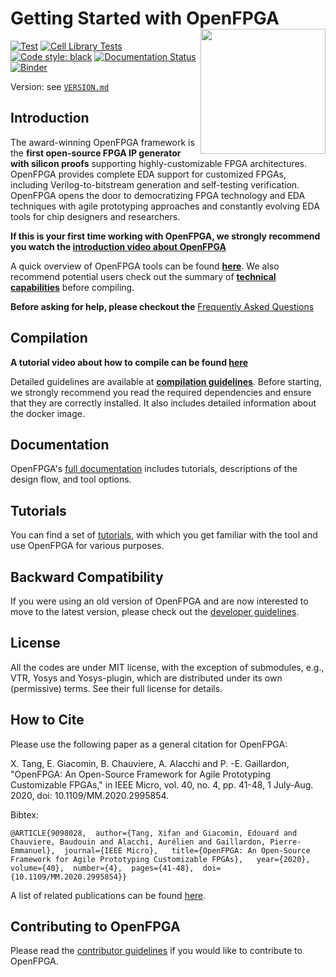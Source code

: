 # Getting Started with OpenFPGA <img src="./docs/source/overview/figures/OpenFPGA_logo.png" width="200" align="right">
[![Test](https://github.com/lnis-uofu/OpenFPGA/actions/workflows/build.yml/badge.svg)](https://github.com/lnis-uofu/OpenFPGA/actions/workflows/build.yml)
[![Cell Library Tests](https://github.com/lnis-uofu/OpenFPGA/actions/workflows/cell_lib_test.yml/badge.svg)](https://github.com/lnis-uofu/OpenFPGA/actions/workflows/cell_lib_test.yml)
[![Code style: black](https://img.shields.io/badge/code%20style-black-000000.svg)](https://github.com/psf/black)
[![Documentation Status](https://readthedocs.org/projects/openfpga/badge/?version=master)](https://openfpga.readthedocs.io/en/master/?badge=master)
[![Binder](https://mybinder.org/badge_logo.svg)](https://mybinder.org/v2/gh/Lucaz97/OpenFPGA/tree/efpga_redaction?urlpath=vscode)

Version: see [`VERSION.md`](VERSION.md)

## Introduction

The award-winning OpenFPGA framework is the **first open-source FPGA IP generator with silicon proofs** supporting highly-customizable FPGA architectures. OpenFPGA provides complete EDA support for customized FPGAs, including Verilog-to-bitstream generation and self-testing verification. OpenFPGA opens the door to democratizing FPGA technology and EDA techniques with agile prototyping approaches and constantly evolving EDA tools for chip designers and researchers.

**If this is your first time working with OpenFPGA, we strongly **recommend you watch the** [introduction video about OpenFPGA](https://youtu.be/ocODUGcYGqo)**

A quick overview of OpenFPGA tools can be found [**here**](https://openfpga.readthedocs.io/en/master/tutorials/getting_started/tools/).
We also recommend potential users check out the summary of [**technical capabilities**](https://openfpga.readthedocs.io/en/master/overview/tech_highlights/#) before compiling.

**Before asking for help, please checkout the** [Frequently Asked Questions](https://github.com/lnis-uofu/OpenFPGA/discussions/937)

## Compilation

**A tutorial **video about **how to compile** can be** found [here](https://youtu.be/F9sMRmDewM0)**

Detailed guidelines are available at [**compilation guidelines**](https://openfpga.readthedocs.io/en/master/tutorials/getting_started/compile/).
Before starting, we strongly recommend you read the required dependencies and ensure that they are correctly installed.
It also includes detailed information about the docker image.

## Documentation

OpenFPGA's [full documentation](https://openfpga.readthedocs.io/en/master/) includes tutorials, descriptions of the design flow, and tool options.

## Tutorials

You can find a set of [tutorials](https://openfpga.readthedocs.io/en/master/tutorials/), with which you get familiar with the tool and use OpenFPGA for various purposes.

## Backward Compatibility

If you were using an old version of OpenFPGA and are now interested to move to the latest version, please check out the [developer guidelines](https://openfpga.readthedocs.io/en/master/dev_manual/back_compatibile).

## License

All the codes are under MIT license, with the exception of submodules, e.g., VTR, Yosys and Yosys-plugin, which are distributed under its own (permissive) terms. See their full license for details.

## How to Cite

Please use the following paper as a general citation for OpenFPGA:

X. Tang, E. Giacomin, B. Chauviere, A. Alacchi and P. -E. Gaillardon, "OpenFPGA: An Open-Source Framework for Agile Prototyping Customizable FPGAs," in IEEE Micro, vol. 40, no. 4, pp. 41-48, 1 July-Aug. 2020, doi: 10.1109/MM.2020.2995854.

Bibtex:

```
@ARTICLE{9098028,  author={Tang, Xifan and Giacomin, Edouard and Chauviere, Baudouin and Alacchi, Aurélien and Gaillardon, Pierre-Emmanuel},  journal={IEEE Micro},   title={OpenFPGA: An Open-Source Framework for Agile Prototyping Customizable FPGAs},   year={2020},  volume={40},  number={4},  pages={41-48},  doi={10.1109/MM.2020.2995854}}
```

A list of related publications can be found [here](https://openfpga.readthedocs.io/en/master/reference/).

## Contributing to OpenFPGA

Please read the [contributor guidelines](https://openfpga.readthedocs.io/en/master/dev_manual/contributor_guide) if you would like to contribute to OpenFPGA.
